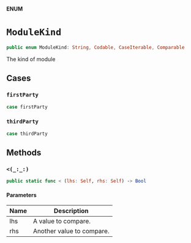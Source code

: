 **ENUM**

# `ModuleKind`

```swift
public enum ModuleKind: String, Codable, CaseIterable, Comparable
```

The kind of module

## Cases
### `firstParty`

```swift
case firstParty
```

### `thirdParty`

```swift
case thirdParty
```

## Methods
### `<(_:_:)`

```swift
public static func < (lhs: Self, rhs: Self) -> Bool
```

#### Parameters

| Name | Description |
| ---- | ----------- |
| lhs | A value to compare. |
| rhs | Another value to compare. |